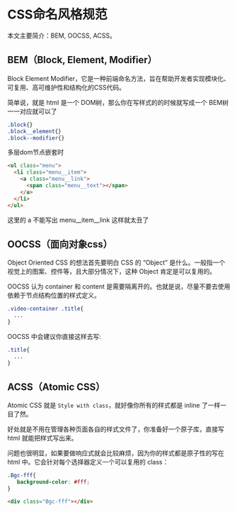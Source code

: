 # CSS命名风格规范

本文主要简介：BEM, OOCSS, ACSS。

## BEM（Block, Element, Modifier）
Block Element Modifier，它是一种前端命名方法，旨在帮助开发者实现模块化、可复用、高可维护性和结构化的CSS代码。

简单说，就是 html 是一个 DOM树，那么你在写样式的的时候就写成一个 BEM树一一对应就可以了
```scss
.block{}
.block__element{}
.block--modifier{}
```
多层dom节点嵌套时
```html
<ul class="menu">
  <li class="menu__item">
    <a class="menu__link">
      <span class="menu__text"></span>
    </a>
  </li>
</ul>
```
这里的 a 不能写出 menu__item__link 这样就太丑了

## OOCSS（面向对象css）
Object Oriented CSS 的想法首先要明白 CSS 的 “Object” 是什么。一般指一个视觉上的图案、控件等，且大部分情况下，这种 Object 肯定是可以复用的。

OOCSS 认为 container 和 content 是需要隔离开的。也就是说，尽量不要去使用依赖于节点结构位置的样式定义。
```scss
.video-container .title{
  ...
}
```
OOCSS 中会建议你直接这样去写:
```scss
.title{
  ...
}
```

## ACSS（Atomic CSS）
Atomic CSS 就是 `Style with class`，就好像你所有的样式都是 inline 了一样一目了然。

好处就是不用在管理各种页面各自的样式文件了，你准备好一个原子库，直接写 html 就能把样式写出来。

问题也很明显，如果要做响应式就会比较麻烦，因为你的样式都是原子性的写在 html 中。它会针对每个选择器定义一个可以复用的 class：
```scss
.Bgc-fff{
   background-color: #fff;
}
```
```html
<div class="Bgc-fff"></div>
```
